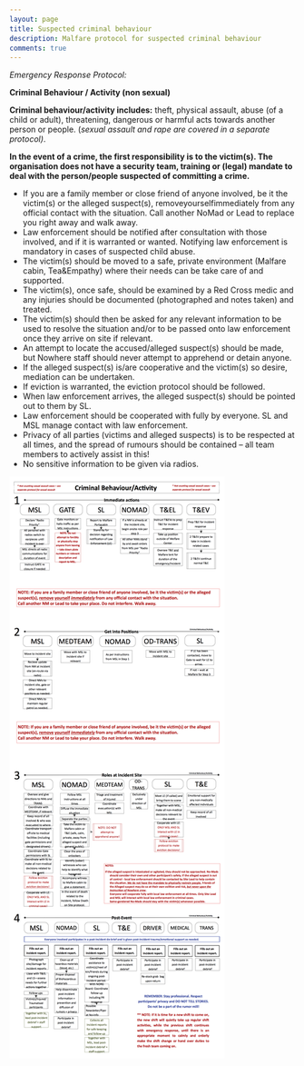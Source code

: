 ```yaml
---
layout: page
title: Suspected criminal behaviour
description: Malfare protocol for suspected criminal behaviour
comments: true
---
```

_Emergency Response Protocol:_

**Criminal Behaviour / Activity (non sexual)**

**Criminal behaviour/activity includes:** theft, physical assault, abuse (of a child or adult), threatening, dangerous or harmful acts towards another person or people. (_sexual assault and rape are covered in a separate protocol)_.

**In the event of a crime, the first responsibility is to the victim(s). The organisation does not have a security team, training or (legal) mandate to deal with the person/people suspected of committing a crime.**

- If you are a family member or close friend of anyone involved, be it the victim(s) or the alleged suspect(s), removeyourselfimmediately from any official contact with the situation. Call another NoMad or Lead to replace you right away and walk away.
- Law enforcement should be notified after consultation with those involved, and if it is warranted or wanted. Notifying law enforcement is mandatory in cases of suspected child abuse.
- The victim(s) should be moved to a safe, private environment (Malfare cabin, Tea&Empathy) where their needs can be take care of and supported.
- The victim(s), once safe, should be examined by a Red Cross medic and any injuries should be documented (photographed and notes taken) and treated.
- The victim(s) should then be asked for any relevant information to be used to resolve the situation and/or to be passed onto law enforcement once they arrive on site if relevant.
- An attempt to locate the accused/alleged suspect(s) should be made, but Nowhere staff should never attempt to apprehend or detain anyone.
- If the alleged suspect(s) is/are cooperative and the victim(s) so desire, mediation can be undertaken.
- If eviction is warranted, the eviction protocol should be followed.
- When law enforcement arrives, the alleged suspect(s) should be pointed out to them by SL.
- Law enforcement should be cooperated with fully by everyone. SL and MSL manage contact with law enforcement.
- Privacy of all parties (victims and alleged suspects) is to be respected at all times, and the spread of rumours should be contained – all team members to actively assist in this!
- No sensitive information to be given via radios.

![Suspected Criminal Behaviour](img/capa.png "Suspected Criminal Behaviour")

­­­
